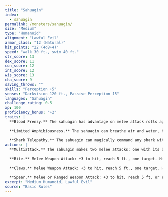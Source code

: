 ```yaml
---
title: "Sahuagin"
index:
  - sahuagin
permalink: /monsters/sahuagin/
size: "Medium"
type: "Humanoid"
alignment: "Lawful Evil"
armor_class: "12 (Natural)"
hit_points: "22 (4d8+4)"
speed: "walk 30 ft., swim 40 ft."
str_score: 13
dex_score: 11
con_score: 12
int_score: 12
wis_score: 13
cha_score: 9
saving_throws: ""
skills: "Perception +5"
senses: "Darkvision 120 ft., Passive Perception 15"
languages: "Sahuagin"
challenge_rating: 0.5
xp: 100
proficiency_bonus: "+2"
traits: |
  **Blood Frenzy.** The sahuagin has advantage on melee attack rolls against any creature that doesn't have all its hit points.
  
  **Limited Amphibiousness.** The sahuagin can breathe air and water, but it needs to be submerged at least once every 4 hours to avoid suffocating.
  
  **Shark Telepathy.** The sahuagin can magically command any shark within 120 feet of it, using a limited telepathy.
actions: |
  **Multiattack.** The sahuagin makes two melee attacks: one with its bite and one with its claws or spear.
  
  **Bite.** Melee Weapon Attack: +3 to hit, reach 5 ft., one target. Hit: 3 (1d4 + 1) piercing damage.
  
  **Claws.** Melee Weapon Attack: +3 to hit, reach 5 ft., one target. Hit: 3 (1d4 + 1) slashing damage.
  
  **Spear.** Melee or Ranged Weapon Attack: +3 to hit, reach 5 ft. or range 20/60 ft., one target. Hit: 4 (1d6 + 1) piercing damage, or 5 (1d8 + 1) piercing damage if used with two hands to make a melee attack.
excerpt: "Medium Humanoid, Lawful Evil"
source: "Basic Rules"
---
```

